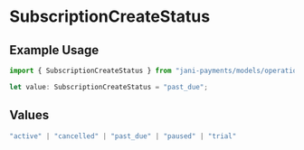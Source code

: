 # SubscriptionCreateStatus

## Example Usage

```typescript
import { SubscriptionCreateStatus } from "jani-payments/models/operations";

let value: SubscriptionCreateStatus = "past_due";
```

## Values

```typescript
"active" | "cancelled" | "past_due" | "paused" | "trial"
```